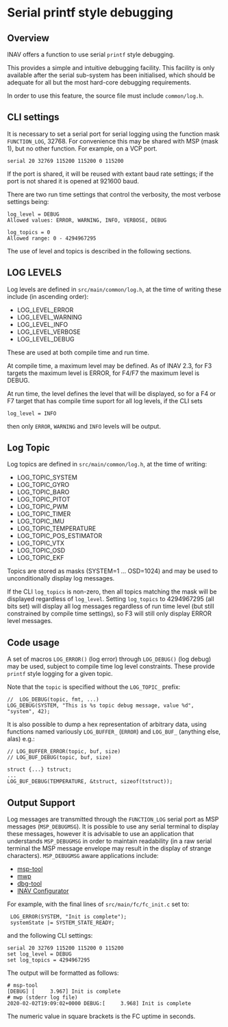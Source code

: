 # Serial printf style debugging

## Overview

INAV offers a function to use serial `printf` style debugging.

This provides a simple and intuitive debugging facility. This facility is only available after the serial sub-system has been initialised, which should be adequate for all but the most hard-core debugging requirements.

In order to use this feature, the source file must include `common/log.h`.

## CLI settings

It is necessary to set a serial port for serial logging using the function mask `FUNCTION_LOG`, 32768. For convenience this may be shared with MSP (mask 1), but no other function.
For example, on a VCP port.

```
serial 20 32769 115200 115200 0 115200
```

If the port is shared, it will be reused with extant baud rate settings; if the port is not shared it is opened at 921600 baud.

There are two run time settings that control the verbosity, the most verbose settings being:

```
log_level = DEBUG
Allowed values: ERROR, WARNING, INFO, VERBOSE, DEBUG

log_topics = 0
Allowed range: 0 - 4294967295

```

The use of level and topics is described in the following sections.

## LOG LEVELS

Log levels are defined in `src/main/common/log.h`, at the time of writing these include (in ascending order):

* LOG_LEVEL_ERROR
* LOG_LEVEL_WARNING
* LOG_LEVEL_INFO
* LOG_LEVEL_VERBOSE
* LOG_LEVEL_DEBUG

These are used at both compile time and run time.

At compile time, a maximum level may be defined. As of INAV 2.3, for F3 targets the maximum level is ERROR, for F4/F7 the maximum level is DEBUG.

At run time, the level defines the level that will be displayed, so for a F4 or F7 target that has compile time suport for all log levels, if the CLI sets
```
log_level = INFO
```
then only `ERROR`, `WARNING` and `INFO` levels will be output.

## Log Topic

Log topics are defined in `src/main/common/log.h`, at the time of writing:

* LOG_TOPIC_SYSTEM
* LOG_TOPIC_GYRO
* LOG_TOPIC_BARO
* LOG_TOPIC_PITOT
* LOG_TOPIC_PWM
* LOG_TOPIC_TIMER
* LOG_TOPIC_IMU
* LOG_TOPIC_TEMPERATURE
* LOG_TOPIC_POS_ESTIMATOR
* LOG_TOPIC_VTX
* LOG_TOPIC_OSD
* LOG_TOPIC_EKF

Topics are stored as masks (SYSTEM=1 ... OSD=1024) and may be used to unconditionally display log messages.

If the CLI `log_topics` is non-zero, then all topics matching the mask will be displayed regardless of `log_level`. Setting `log_topics` to 4294967295 (all bits set) will display all log messages regardless of run time level (but still constrained by compile time settings), so F3 will still only display ERROR level messages.

## Code usage

A set of macros `LOG_ERROR()` (log error) through `LOG_DEBUG()` (log debug) may be used, subject to compile time log level constraints. These provide `printf` style logging for a given topic.

Note that the `topic` is specified without the `LOG_TOPIC_` prefix:

```
//  LOG_DEBUG(topic, fmt, ...)
LOG_DEBUG(SYSTEM, "This is %s topic debug message, value %d", "system", 42);
```

It is also possible to dump a hex representation of arbitrary  data, using functions named variously `LOG_BUFFER_` (`ERROR`) and `LOG_BUF_` (anything else, alas) e.g.:

```
// LOG_BUFFER_ERROR(topic, buf, size)
// LOG_BUF_DEBUG(topic, buf, size)

struct {...} tstruct;
...
LOG_BUF_DEBUG(TEMPERATURE, &tstruct, sizeof(tstruct));
```

## Output Support

Log messages are transmitted through the `FUNCTION_LOG` serial port as MSP messages (`MSP_DEBUGMSG`). It is possible to use any serial terminal to display these messages, however it is advisable to use an application that understands `MSP_DEBUGMSG` in order to maintain readability (in a raw serial terminal the MSP message envelope may result in the display of strange characters). `MSP_DEBUGMSG` aware applications include:

* [msp-tool](https://github.com/fiam/msp-tool)
* [mwp](https://github.com/stronnag/mwptools)
* [dbg-tool](https://codeberg.org/stronnag/dbg-tool)
* [INAV Configurator](https://github.com/iNavFlight/inav-configurator)

For example, with the final lines of `src/main/fc/fc_init.c` set to:

```
 LOG_ERROR(SYSTEM, "Init is complete");
 systemState |= SYSTEM_STATE_READY;
```

and the following CLI settings:

```
serial 20 32769 115200 115200 0 115200
set log_level = DEBUG
set log_topics = 4294967295
```

The output will be formatted as follows:

```
# msp-tool
[DEBUG] [     3.967] Init is complete
# mwp (stderr log file)
2020-02-02T19:09:02+0000 DEBUG:[     3.968] Init is complete
```

The numeric value in square brackets is the FC uptime in seconds.
